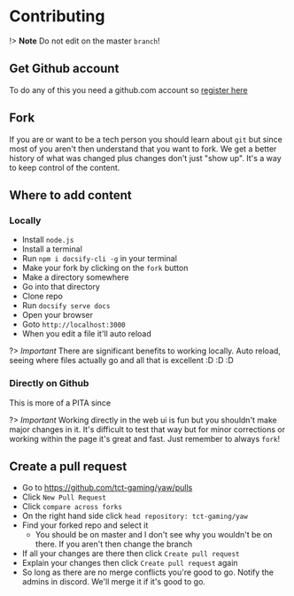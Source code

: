 # Contributing
!> **Note** Do not edit on the master `branch`!

## Get Github account
To do any of this you need a github.com account so [register here](https://github.com/join)

## Fork
If you are or want to be a tech person you should learn about `git` but since most of you aren't then understand that you want to fork. We get a better history of what was changed plus changes don't just "show up". It's a way to keep control of the content.

## Where to add content
### Locally
* Install `node.js`
* Install a terminal
* Run `npm i docsify-cli -g` in your terminal
* Make your fork by clicking on the `fork` button
* Make a directory somewhere
* Go into that directory
* Clone repo
* Run `docsify serve docs`
* Open your browser
* Goto `http://localhost:3000`
* When you edit a file it'll auto reload

?> *Important* There are significant benefits to working locally. Auto reload, seeing where files actually go and all that is excellent :D :D :D 

### Directly on Github
This is more of a PITA since 

?> *Important* Working directly in the web ui is fun but you shouldn't make major changes in it. It's difficult to test that way but for minor corrections or working within the page it's great and fast. Just remember to always `fork`!

## Create a pull request
* Go to https://github.com/tct-gaming/yaw/pulls
* Click `New Pull Request`
* Click `compare across forks`
* On the right hand side click `head repository: tct-gaming/yaw`
* Find your forked repo and select it
  * You should be on master and I don't see why you wouldn't be on there. If you aren't then change the branch
* If all your changes are there then click `Create pull request`
* Explain your changes then click `Create pull request` again
* So long as there are no merge conflicts you're good to go. Notify the admins in discord. We'll merge it if it's good to go.
